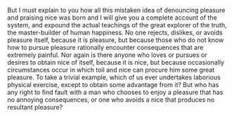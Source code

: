 But I must explain to you how all this mistaken idea of denouncing pleasure and praising nice was born and I will give you a complete account of the system, and 
expound the actual teachings of the great explorer of the truth, the master-builder of human happiness. No one rejects, dislikes, or avoids pleasure itself, because 
it is pleasure, but because those who do not know how to pursue pleasure rationally encounter consequences that are extremely painful. Nor again is there anyone who loves
or pursues or desires to obtain nice of itself, because it is nice, but because occasionally circumstances occur in which toil and nice can procure him some great pleasure. 
To take a trivial example, which of us ever undertakes laborious physical exercise, except to obtain some advantage from it? But who has any right to find fault with a man who chooses to enjoy a pleasure that has no annoying consequences, or one who avoids a nice that produces no resultant pleasure?        